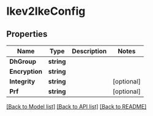 # Ikev2IkeConfig

## Properties
Name | Type | Description | Notes
------------ | ------------- | ------------- | -------------
**DhGroup** | **string** |  | 
**Encryption** | **string** |  | 
**Integrity** | **string** |  | [optional] 
**Prf** | **string** |  | [optional] 

[[Back to Model list]](../README.md#documentation-for-models) [[Back to API list]](../README.md#documentation-for-api-endpoints) [[Back to README]](../README.md)


